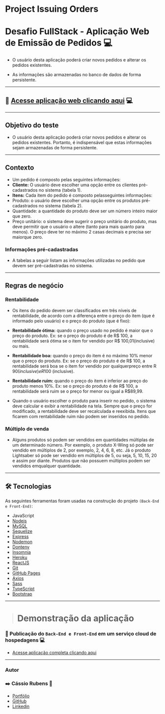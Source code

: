 
# Project Issuing Orders

# Desafio FullStack - Aplicação Web de Emissão de Pedidos :computer:

- O usuário desta aplicação poderá ​criar novos pedidos e ​alterar os pedidos existentes.

- As informações são armazenadas no banco de dados de forma persistente.

___

## :satellite: [Acesse aplicação web clicando aqui](https://issuing-orders-web.herokuapp.com/) :computer:

___

## Objetivo do teste

- O usuário desta aplicação poderá ​criar novos pedidos e ​alterar os pedidos existentes. Portanto, é indispensável que estas informações sejam armazenadas de forma persistente.

___

## Contexto

- Um​ ​pedido​ ​é​ ​composto​ ​pelas​ ​seguintes​ ​informações:
- **Cliente:** O usuário deve escolher uma opção entre os clientes pré-cadastrados no sistema (tabela​ ​1).​
- **Itens:​​** ​Cada​ ​item​ ​do​ ​pedido​ ​é​ ​composto​ ​pelas​ ​seguintes​ ​informações:
- Produto: o usuário deve escolher uma opção entre os produtos pré-cadastrados no sistema​ ​(tabela​ ​2).​
- Quantidade:​​ ​a​ ​quantidade​ ​do​ ​produto​ ​deve​ ​ser​ ​um​ ​número​ ​inteiro​ ​maior​ ​que​ ​zero.
- Preço unitário: o sistema deve sugerir o preço unitário do produto, mas deve permitir que o usuário o altere (tanto para mais quanto para menos). O preço deve ter no máximo​ ​2​ ​casas​ ​decimais​ ​e​ ​precisa​ ​ser​ ​maior​ ​que​ ​zero.

### Informações pré-cadastradas

- A tabelas a seguir listam as informações utilizadas no pedido que devem ser pré-cadastradas no sistema.

___

## Regras de negócio

### Rentabilidade

- Os itens do pedido devem ser classificados em três níveis de rentabilidade, de acordo com a diferença entre o preço do item (que é informado pelo usuário) e o preço do produto​ ​(que​ ​é​ ​fixo):

- **Rentabilidade ótima:** quando o preço usado no pedido é maior que o preço do produto. Ex: se o preço do produto é de R$ 100, a rentabilidade será ótima se o item for​ ​vendido​ ​por​ ​R$​ ​100,01​ ​(inclusive)​ ​ou​ ​mais.
- **Rentabilidade boa:** quando o preço do item é no máximo 10% menor que o preço do produto. Ex: se o preço do produto é de R$ 100, a rentabilidade será boa se o item for vendido​ ​por​ ​qualquer​ ​preço​ ​entre​ ​R$​ ​90​ ​(inclusive)​ ​e​ ​R$​ ​100​ ​(inclusive).
- **Rentabilidade ruim:** quando o preço do item é inferior ao preço do produto menos 10%. Ex: se o preço do produto é de R$ 100, a rentabilidade será ruim se o preço for menor​ ​ou​ ​igual​ ​a​ ​R$​ ​89,99.

- Quando o usuário escolher o produto para inserir no pedido, o sistema deve calcular e exibir a rentabilidade na tela. Sempre que o preço for modificado, a rentabilidade deve ser recalculada e reexibida. Itens que ficarem com rentabilidade ruim não podem ser inseridos no pedido.

### Múltiplo de venda

- Alguns produtos só podem ser vendidos em quantidades múltiplas de um determinado número. Por exemplo, o produto X-Wing só pode ser vendido em múltiplos de 2, por exemplo, 2, 4, 6, 8, etc. Já o produto Lightsaber só pode ser vendido em múltiplos de 5, ou seja, 5, 10, 15, 20 e assim por diante. Produtos que não possuem múltiplos podem ser vendidos​ ​em​ ​qualquer​ ​quantidade.

___

## 🛠 Tecnologias

As seguintes ferramentas foram usadas na construção do projeto `(Back-End e Front-End)`:

- JavaScript
- [Nodejs](https://nodejs.org/en/)
- [MySQL](https://www.mysql.com/)
- [Sequelize](https://sequelize.org/)
- [Express](https://www.npmjs.com/package/express)
- [Nodemon](https://www.npmjs.com/package/nodemon)
- [Dontenv](https://www.npmjs.com/package/dotenv)
- [Insomnia](https://insomnia.rest/)
- [Heroku](https://www.heroku.com/)
- [ReactJS](https://reactjs.org)
- [Git](https://git-scm.com)
- [GitHub Pages](https://pages.github.com/)
- [Axios](https://www.npmjs.com/package/axios)
- [Sass](https://sass-lang.com/)
- [TypeScript](https://www.typescriptlang.org/)
- [Bootstrap](https://getbootstrap.com/)

___

> # Demonstração da aplicação

### :satellite: Publicação do `Back-End e Front-End` em um serviço cloud de hospedagens :computer:

- [Acesse aplicação completa clicando aqui](https://issuing-orders-web.herokuapp.com/)

___

### Autor

### :black_nib: Cássio Rubens 🚀

- [Portfólio](https://cassiorubens-cr.github.io/portfolio/)
- [GitHub](https://github.com/CassioRubens-CR/Project-Issuing-Orders)
- [Linkedin](https://www.linkedin.com/in/cássio-rubens)
